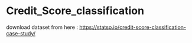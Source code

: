 # Credit_Score_classification
download dataset from here :
https://statso.io/credit-score-classification-case-study/
